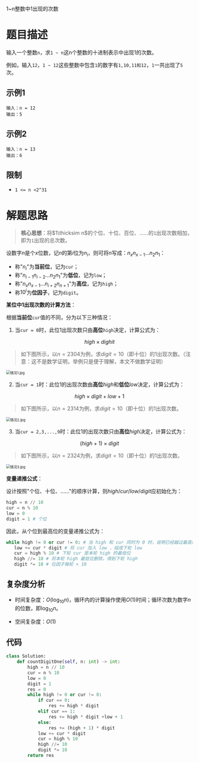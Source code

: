 1~n整数中1出现的次数

# 题目描述

输入一个整数`n`，求`1 ~ n`这n个整数的十进制表示中出现1的次数。

例如，输入`12`，`1 ~ 12`这些整数中包含`1`的数字有`1,10,11和12`，`1`一共出现了`5`次。

## 示例1

```
输入：n = 12
输出：5
```

## 示例2

```
输入：n = 13
输出：6
```

## 限制

- `1 <= n <2^31`

# 解题思路

> **核心思想**：将$1\thicksim n$的个位、十位、百位、......的`1`出现次数相加，即为`1`出现的总次数。

设数字$n$是个$x$位数，记$n$的第$i$位为$n_i$，则可将$n$写成：$n_xn_{x-1}...n_2n_1$：

- 称"$n_i$"为**当前位**，记为`cur`；
- 称"$n_{i-1}n_{i-2}...n_2n_1$"为**低位**，记为`low`；
- 称"$n_xn_{x-1}...n_{i+2}n_{n+1}$"为**高位**，记为`high`；
- 称$10^i$为**位因子**，记为`digit`。

**某位中1出现次数的计算方法**：

根据**当前位**`cur`值的不同，分为以下三种情况：

1. 当`cur = 0`时，此位1出现次数只由**高位**`high`决定，计算公式为：

$$
high\times dighit
$$

> 如下图所示，以$n=2304$为例，求$digit=10$（即十位）的1出现次数。（注意：这不是数学证明，举例只是便于理解，本文不做数学证明）

<img src="https://pic.leetcode-cn.com/78e60b6c2ada7434ba69643047758e113fa732815f7c53791271c5e0f123687c-Picture1.png" alt="情况1.jpg" style="zoom:67%;" />

2. 当`cur = 1`时：此位1的出现次数由**高位**$high$和**低位**$low$决定，计算公式为：

$$
high\times digit + low + 1
$$

> 如下图所示，以$n=2314$为例，求$digit=10$（即十位）的1出现次数。

<img src="https://pic.leetcode-cn.com/58c7e6472155b49923b48daac10bd438b68e9504690cf45d5e739f3a8cb9cee1-Picture2.png" alt="情况2.jpg" style="zoom:67%;" />

3. 当`cur = 2,3,...,9`时：此位1的出现次数只由**高位**$high$决定，计算公式为：

$$
(high+1)\times digit
$$

> 如下图所示，以$n=2324$为例，求$digit=10$（即十位）的1出现次数。

<img src="https://pic.leetcode-cn.com/0e51d37b434ef0ad93882cdcb832f867e18b872833c0c360ad4580eb9ed4aeda-Picture3.png" alt="情况3.jpg" style="zoom:67%;" />

**变量递推公式**：

设计按照"个位、十位、......"的顺序计算，则$high/cur/low/digit$应初始化为：

```python
high = n // 10
cur = n % 10
low = 0
digit = 1 # 个位
```

因此，从个位到最高位的变量递推公式为：

```python
while high != 0 or cur != 0: # 当 high 和 cur 同时为 0 时，说明已经越过最高位，因此跳出
   low += cur * digit # 将 cur 加入 low ，组成下轮 low
   cur = high % 10 # 下轮 cur 是本轮 high 的最低位
   high //= 10 # 将本轮 high 最低位删除，得到下轮 high
   digit *= 10 # 位因子每轮 × 10
```

## 复杂度分析

- 时间复杂度：$O(\log_{10}n)$，循环内的计算操作使用$O(1)$时间；循环次数为数字$n$的位数，即$\log_{10}n$。

- 空间复杂度：$O(1)$

## 代码

```python
class Solution:
    def countDigitOne(self, n: int) -> int:
        high = n // 10
        cur = n % 10
        low = 0
        digit = 1
        res = 0
        while high != 0 or cur != 0:
            if cur == 0:
                res += high * digit
            elif cur == 1:
                res += high * digit +low + 1
            else:
                res += (high + 1) * digit
            low += cur * digit
            cur = high % 10
            high //= 10
            digit *= 10
        return res 
```

